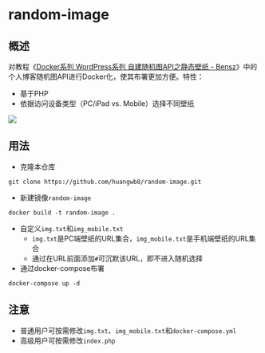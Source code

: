 # random-image


## 概述

对教程《[Docker系列 WordPress系列 自建随机图API之静态壁纸 - Bensz](https://blognas.hwb0307.com/linux/docker/1363)》中的个人博客随机图API进行Docker化，使其布署更加方便。特性：

+ 基于PHP
+ 依据访问设备类型（PC/iPad vs. Mobile）选择不同壁纸

![](https://chevereto.hwb0307.com/images/2024/05/28/msedge_Lob04vv27a.webp)

## 用法

+ 克隆本仓库

```shell
git clone https://github.com/huangwb8/random-image.git
```

+ 新建镜像`random-image`

```shell
docker build -t random-image .
```

+ 自定义`img.txt`和`img_mobile.txt`
  + `img.txt`是PC端壁纸的URL集合，`img_mobile.txt`是手机端壁纸的URL集合
  + 通过在URL前面添加`#`可沉默该URL，即不进入随机选择
+ 通过docker-compose布署

```shell
docker-compose up -d
```

## 注意

+ 普通用户可按需修改`img.txt`、`img_mobile.txt`和`docker-compose.yml`
+ 高级用户可按需修改`index.php`
